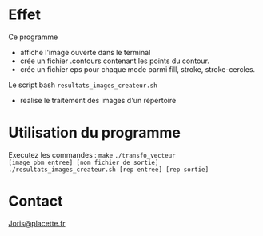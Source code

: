 # Effet

Ce programme
- affiche l'image ouverte dans le terminal 
- crée un fichier .contours contenant les points du contour.
- crée un fichier eps pour chaque mode parmi fill, stroke, stroke-cercles.

Le script bash <code>resultats_images_createur.sh</code>
- realise le traitement des images d'un répertoire 

# Utilisation du programme

Executez les commandes :
<code>make</code>
<code>./transfo_vecteur [image pbm entree] [nom fichier de sortie] </code>
<code>./resultats_images_createur.sh [rep entree] [rep sortie] </code>

# Contact
Joris@placette.fr
